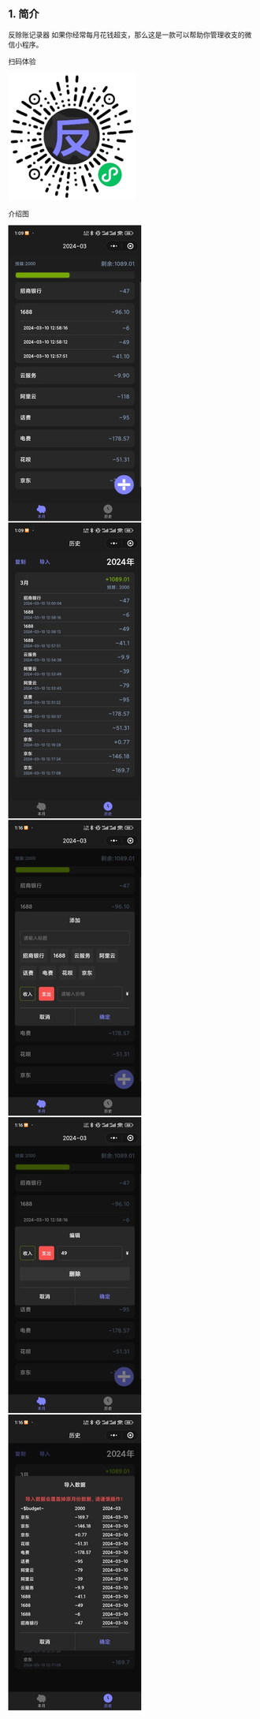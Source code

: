 ## 1. 简介

反赊账记录器
如果你经常每月花钱超支，那么这是一款可以帮助你管理收支的微信小程序。

扫码体验

![x](img/gh_f992a988f026_258.jpg)

介绍图

![x](img/1.jpeg) ![x](img/2.jpeg)
![x](img/3.jpeg) ![x](img/4.jpeg)
![x](img/5.jpeg) 